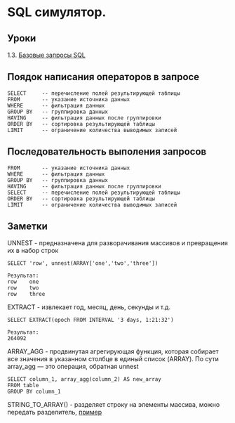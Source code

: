 # SQL симулятор.
## Уроки
1.3. [Базовые запросы SQL](./1_3.md)

## Поядок написания операторов в запросе

    SELECT     -- перечисление полей результирующей таблицы
    FROM       -- указание источника данных
    WHERE      -- фильтрация данных
    GROUP BY   -- группировка данных
    HAVING     -- фильтрация данных после группировки
    ORDER BY   -- сортировка результирующей таблицы
    LIMIT      -- ограничение количества выводимых записей

## Последовательность выполения запросов

    FROM       -- указание источника данных
    WHERE      -- фильтрация данных
    GROUP BY   -- группировка данных
    HAVING     -- фильтрация данных после группировки
    SELECT     -- перечисление полей результирующей таблицы
    ORDER BY   -- сортировка результирующей таблицы
    LIMIT      -- ограничение количества выводимых записей

## Заметки
UNNEST - предназначена для разворачивания массивов и превращения их в набор строк

    SELECT 'row', unnest(ARRAY['one','two','three'])
    
    Результат:
    row    one
    row    two
    row    three

EXTRACT - извлекает год, месяц, день, секунды и т.д.

    SELECT EXTRACT(epoch FROM INTERVAL '3 days, 1:21:32')
    
    Результат:
    264092

ARRAY_AGG - продвинутая агрегирующая функция, которая собирает все значения в указанном столбце в единый список (ARRAY). По сути array_agg — это операция, обратная unnest

    SELECT column_1, array_agg(column_2) AS new_array
    FROM table
    GROUP BY column_1

STRING_TO_ARRAY() - разделяет строку на элементы массива, можно передать разделитель, [пример](./sql-karpov/1_8.md#задание-20)
